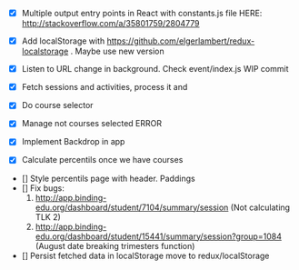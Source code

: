 - [x] Multiple output entry points in React with constants.js file
HERE: http://stackoverflow.com/a/35801759/2804779
- [x] Add localStorage with https://github.com/elgerlambert/redux-localstorage . Maybe use new version

- [x] Listen to URL change in background. Check event/index.js WIP commit
- [x] Fetch sessions and activities, process it and
- [x] Do course selector
- [x] Manage not courses selected ERROR
- [x] Implement Backdrop in app
- [x] Calculate percentils once we have courses
- [] Style percentils page with header. Paddings
- [] Fix bugs:
     1. http://app.binding-edu.org/dashboard/student/7104/summary/session (Not calculating TLK 2)
     2. http://app.binding-edu.org/dashboard/student/15441/summary/session?group=1084 (August date breaking trimesters function)
- [] Persist fetched data in localStorage move to redux/localStorage
